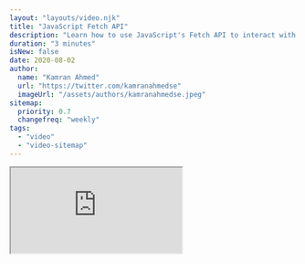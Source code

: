 ```yaml
---
layout: "layouts/video.njk"
title: "JavaScript Fetch API"
description: "Learn how to use JavaScript's Fetch API to interact with remote API."
duration: "3 minutes"
isNew: false
date: 2020-08-02
author:
  name: "Kamran Ahmed"
  url: "https://twitter.com/kamranahmedse"
  imageUrl: "/assets/authors/kamranahmedse.jpeg"
sitemap:
  priority: 0.7
  changefreq: "weekly"
tags:
  - "video"
  - "video-sitemap"
---
```


<iframe class="w-full aspect-video mb-5" src="https://www.youtube.com/embed/-ZI0ea5O2oA" title="JavaScript Fetch API"></iframe>